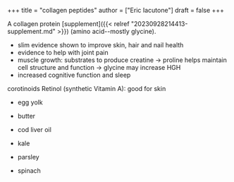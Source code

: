 +++
title = "collagen peptides"
author = ["Eric Iacutone"]
draft = false
+++

A collagen protein [supplement]({{< relref "20230928214413-supplement.md" >}}) (amino acid--mostly glycine).

-   slim evidence shown to improve skin, hair and nail health
-   evidence to help with joint pain
-   muscle growth: substrates to produce creatine
    -&gt; proline helps maintain cell structure and function
    -&gt; glycine may increase HGH
-   increased cognitive function and sleep

corotinoids
Retinol (synthetic Vitamin A): good for skin

-   egg yolk
-   butter
-   cod liver oil

-   kale
-   parsley
-   spinach
